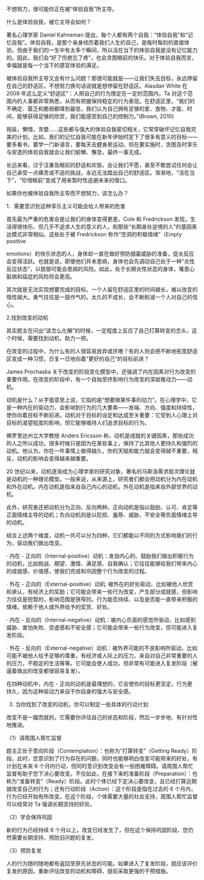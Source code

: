 不想努力，很可能你正在被“体验自我”所主导。

什么是体验自我，被它主导会如何？

著名心理学家 Daniel Kahneman 提出，每个人都有两个自我：“体验自我”和“记忆自我”。体验自我，是那个亲身经历着我们人生的自己，是每时每刻的直接体验。但由于我们的一生中有太多个瞬间，所以活在当下的体验自我是没有记忆能力的。因此，我们会“好了伤疤忘了疼”，也会贪图眼前的快乐。对于体验自我而言，幸福就是每一个当下的感官体验的满足。

被体验自我所主导又会有什么问题？那很可能就是——让我们失去目标，永远停留在自己的舒适区。不想努力换句话说就是想停留在舒适区。Alasdair White 在 2009 年这么定义“舒适区”：人把自己的行为限定在一定的范围内，Ta 对这个范围内的人事都非常熟悉，从而有把握保持稳定的行为表现。在舒适区里，“我们的不确定、匮乏和脆弱都降到最低，我们认为自己拥有足够的爱、食物、才能、时间，能够获得足够的欣赏，我们能感受到自己的控制力。”(Brown, 2010)

拖延，懒惰，贪婪……这些都与强大的体验自我密切相关，它常常破坏记忆自我完美的计划。比如，我们的记忆自我可能在新年伊始时定下了很多有意义的目标——要多看书，要学一门新语言，要每天去健身房运动。但在要实施时，贪图及时享乐与安逸的体验自我就会让我们偷懒、懈怠，最终一事无成。

长远来看，过于注重及眼前的舒适和欢愉，会让我们不愿，甚至不敢尝试任何会让自己承受一点痛苦或不适的挑战，永远无法踏出自己的舒适区。渐渐地，“活在当下”，“珍惜眼前”变成了用来暂时性逃避未来的借口。

如果你也被体验自我所主导而不想努力，该怎么办？

1．需要意识到这种享乐主义可能会给人带来的危害

首先最为严重的危害会是让我们的身体变得更差。Cole 和 Fredrickson 发现，生活得很快乐、但几乎不追求人生的意义的人，和那些“长期身处逆境的人”的基因表达模式非常相似。这些处于被 Fredrickson 称作“空洞的积极情绪”（Empty positive

emotions）的快乐状态的人，身体却一直在做好预防细菌威胁的准备，促炎反应会变得活跃。也就是说，即便他们并未患病，身体也会先调动自己处于一种“炎性反应状态”，以抵御可能会患病的风险。如此，处于长期炎性状态的身体，罹患心脏病和癌症的风险将会更高。

其次就是无法实现想要完成的目标。一个人留在舒适区里的时间越长，难以改变的惰性越大。勇气往往是一鼓作气的，太久的不成长，会不断削减一个人对自己的信心。

2.找到改变的动机

其实题主在问出“该怎么化解”的时候，一定程度上反应了自己打算转变的念头，这个时候，需要找到动机，助力一把。

在改变的过程中，为什么有的人很容易放弃或厌倦？有的人则会把不断地拓宽舒适区变成一种习惯，日复一日地向着“更好的自己”的目标前进？

James Prochaska 关于改变的阶段变化模型中，还强调了内在因素对行为改变的重要作用。在改变的阶段中，有一个自始至终影响行为改变的深层推动力——动机。

动机是什么？从字面意思上说，它指的是“想要做某件事的动力”。在心理学中，它是一种内在的驱动力，会影响到行为的几大要素——发端、方向、强度和持续性，使你向着目标不断前进。动机对于目标的设定和达成至关重要：它受到人心理上对目标的渴望程度的影响，但它能够维持人们追求目标的行为。

佛罗里达州立大学教授 Anders Ericsson 称，动机是成就的关键因素，那些成功的人之所以成功，很多时候只是因为在某些事上，保持了比其他人更持久和强烈的动机。他认为，你在一件事情上做得越久，你的天赋和能力就会变得越不重要，相反，动机的影响会变得越来越重要。

20 世纪以来，动机逐渐成为心理学家的研究对象，著名的马斯洛需求层次理论就是动机的一种理论模型。一般来说，从来源上，研究者们都会把动机分为内在动机和外在动机。内在动机是指来自自己内心的动机，外在动机是指来自外部世界的动机。

此外，研究者还把动机分为正向、反向两种。正向动机是指以鼓励、认可、肯定等正面情绪主导的动机；负向动机则是以贬损、羞辱、威胁、不安全等负面情绪主导的动机。

结合上述两个维度，动机一共可以分为四种，它们都能以不同的方式影响我们的行为，驱动我们做出改变。

· 内在 - 正向的（Internal-positive）动机：发自内心的、鼓励我们做出积极行为的动机，比如挑战、期望、激情、满足感、自我确认；它往往能够给我们带来内心的成就感、价值感，使我们完成和巩固整个行为改变的过程。

· 外在 - 正向的（External-positive）动机: 被外在的好处驱动，比如被他人欣赏和承认，有经济上的奖励；它可能会带来一些行为改变，产生部分成就感，但影响力往往是短暂的，影响范围是狭窄的。行为能否持续、以及是否能一直带来积极的情绪，依赖于他人或外界给予的奖赏、好处。

· 内在 - 反向的（Internal-negative）动机：被内心负面的感觉所驱动，比如感到威胁、害怕失败、空虚感和不安全感；它可能会带来一些行为改变，但可能进入复发阶段。

· 外在 - 反向的（External-negative）动机：被外界可能的不良影响所驱动，比如可能不被他人给予足够的尊重，有经济或人际上的压力，来自对自己非常重要的人的压力，不稳定的生活等等。它可能会使人成功，但非常有可能进入复发阶段（被逼着做出的改变都很容易复发）。

在四种动机中，内在 - 正向的动机是最理想的，它会使你的目标更坚定，行为更持久，因为这种驱动力来自于你自身的强大与安全感。

3. 当你找到了改变的动机，你可以制定一些具体的行动计划

改变不是一蹴而就的，它需要你评估自己的状态和阶段，然后一步步地、有针对性地推进。

（1）请周围人帮忙监督

题主正处于意向阶段（Contemplation）：也称为“打算转变”（Getting Ready）阶段。此时，您意识到了行为存在的问题，同时也能够明白改变可能带来的好处，有计划在未来 6 个月内行动，但同时意识到改变会有一些困难障碍。请周围人帮忙监督有助于您下决心要改变。不仅如此，在接下来的准备阶段（Preparation）：也称为“准备转变”（Ready）阶段。此时个体已经下定决心要改变，且已经打算近期就改变自己的行为；还有行动阶段（Action）：这个阶段是指在过去的 6 个月内，行为已经开始有所改变。在这个阶段，个体需要大量的社会支持，周围人帮忙监督可以经常对 Ta 强调长期坚持的好处。

（2）学会保持巩固

新的行为已经持续 6 个月以上，改变已经发生了，但在这个保持巩固阶段，您仍然需要长期坚持，预防旧问题的复发。

（3）预防复发

人的行为随时随地都有返回至原先状态的可能。如果进入了复发阶段，就应该评价复发的原因，重新评估改变的动机和障碍，提前采取更强的干预措施。
